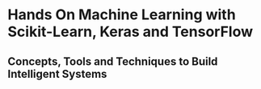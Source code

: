 
# Hands On Machine Learning with Scikit-Learn, Keras and TensorFlow
## Concepts, Tools and Techniques to Build Intelligent Systems
